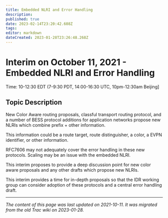 ```yaml
---
title: Embedded NLRI and Error Handling
description: 
published: true
date: 2023-02-14T23:20:42.608Z
tags: 
editor: markdown
dateCreated: 2023-01-28T23:26:48.268Z
---
```


# Interim on October 11, 2021 - Embedded NLRI and Error Handling 
Time: 10-12:30 EDT (7-9:30 PDT, 14:00-16:30 UTC, 10pm-12:30am Beijing]

## Topic Description
New Color Aware routing proposals, classful transport routing protocol, and a number of BESS protocol additions for application networks propose new NLRIs which combine prefix + other information.

This information could be a route target, route distinguisher, a color, a EVPN identifier, or other information.

RFC7606 may not adequately cover the error handling in these new protocols. Scaling may be an issue with the embedded NLRI.

This interim proposes to provide a deep discussion point for new color aware proposals and any other drafts which propose new NLRIs.

This interim provides a time for in-depth proposals so that the IDR working group can consider adoption of these protocols and a central error handling draft.
&nbsp;
&nbsp;
&nbsp;

---

*The content of this page was last updated on 2021-10-11. It was migrated from the old Trac wiki on 2023-01-28.*

